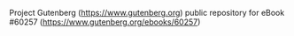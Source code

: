 Project Gutenberg (https://www.gutenberg.org) public repository for eBook #60257 (https://www.gutenberg.org/ebooks/60257)
